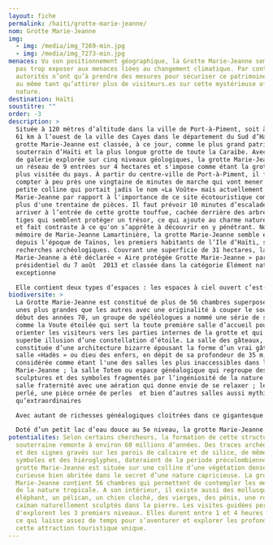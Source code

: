 ```yaml
---
layout: fiche
permalink: /haiti/grotte-marie-jeanne/
nom: Grotte Marie-Jeanne
img:
  - img: /media/img_7269-min.jpg
  - img: /media/img_7273-min.jpg
menaces: Vu son positionnement géographique, la Grotte Marie-Jeanne semble ne
  pas trop exposer aux menaces liées au changement climatique. Par contre, les
  autorités n’ont qu’à prendre des mesures pour sécuriser ce patrimoine naturel
  au même tant qu’attirer plus de visiteurs.es sur cette mystérieuse offre de la
  nature.
destination: Haïti
soustitre: ""
order: -3
description: >
  Située à 120 mètres d’altitude dans la ville de Port-à-Piment, soit à environ
  61 km à l’ouest de la ville des Cayes dans le département du Sud d’Haïti, la
  grotte Marie-Jeanne est classée, à ce jour, comme le plus grand patrimoine
  souterrain d’Haïti et la plus longue grotte de toute la Caraïbe. Avec 5,3 km
  de galerie explorée sur cinq niveaux géologiques, la grotte Marie-Jeanne forme
  un réseau de 9 entrées sur 4 hectares et s'impose comme étant la grotte la
  plus visitée du pays. À partir du centre-ville de Port-à-Piment, il faut
  compter à peu près une vingtaine de minutes de marche qui vont mener vers une
  petite colline qui portait jadis le nom «La Voûte» mais actuellement dénommée
  Marie-Jeanne par rapport à l'importance de ce site écotouristique composé de
  plus d'une trentaine de pièces. Il faut prévoir 10 minutes d’escalade pour
  arriver à l’entrée de cette grotte touffue, cachée derrière des arbres et des
  tiges qui semblent protéger un trésor, ce qui ajoute au charme naturel du lieu
  et fait contraste à ce qu'on s’apprête à découvrir en y pénétrant. Nommée en
  mémoire de Marie-Jeanne Lamartinière, la grotte Marie-Jeanne semble existée
  depuis l’époque de Taïnos, les premiers habitants de l’Ile d’Haïti, selon les
  recherches archéologiques. Couvrant une superficie de 31 hectares, la Grotte
  Marie-Jeanne a été déclarée « Aire protégée Grotte Marie-Jeanne » par arrêté
  présidentiel du 7 août  2013 et classée dans la catégorie Élément naturel
  exceptionne

  Elle contient deux types d’espaces : les espaces à ciel ouvert c’est-à-dire des endroits éclairés par la lumière du soleil et des espaces à ciel fermé, connus comme des espaces plongés dans la noirceur totale où le silence sonne sous le rythme incroyable d’une nature indomptable.
biodiversite: >
  La Grotte Marie-Jeanne est constitué de plus de 56 chambres superposées, les
  unes plus grandes que les autres avec une originalité à couper le souffle. Au
  début des années 70, un groupe de spéléologues a nommé une série de salles
  comme la Voute étoilée qui sert la toute première salle d’accueil pour
  orienter les visiteurs vers les parties internes de la grotte et qui donne une
  superbe illusion d’une constellation d’étoile. La salle des gâteaux,
  constituée d’une architecture bizarre épousant la forme d’un vrai gâteau ; la
  salle «Hadès » ou dieu des enfers, en dépit de sa profondeur de 35 m, est
  considérée comme étant l'une des salles les plus inaccessibles dans la grotte
  Marie-Jeanne ; la salle Totem ou espace généalogique qui regroupe des
  sculptures et des symboles fragmentés par l’ingéniosité de la nature ; la
  salle fraternité avec une aération qui donne envie de se relaxer ; le Coin
  perlé, une pièce ornée de perles  et bien d’autres salles aussi mythiques
  qu’extraordinaires

  Avec autant de richesses généalogiques cloitrées dans ce gigantesque labyrinthe souterrain qui demeure une véritable attraction écotouristique à découvrir, la grotte Marie-Jeanne est formée d’une série de cristallisations aériennes comme les stalagmites et les stalactites ingénieusement bien sculptés par la nature et forment au fil du temps une architecture originale dans chaque pièce dont certaines ont conservé des fabrications des Tainos et même des ammonites.

  Doté d’un petit lac d’eau douce au 5e niveau, la grotte Marie-Jeanne détient d’un écosystème souterrain unique qui pourrait suscite d’autres études complémentaires et permet le développement d’une biodiversité exceptionnelle avec une petite faune sauvage qui regroupe des chauves-souris, des oiseaux des coléoptères etc.
potentialites: Selon certains chercheurs, la formation de cette structure
  souterraine remonte à environ 60 millions d’années. Des traces archéologiques
  et des signes gravés sur les parois de calcaire et de silice, de même que des
  symboles et des hiéroglyphes, dateraient de la période précolombienne. La
  grotte Marie-Jeanne est située sur une colline d’une végétation dense et
  curieuse bien abritée dans le secret d’une nature capricieuse. La grotte
  Marie-Jeanne contient 56 chambres qui permettent de contempler les merveilles
  de la nature tropicale. A son intérieur, il existe aussi des mollusques, un
  éléphant, un pélican, un chien cloché, des vierges, des pénis, une robe et un
  caïman naturellement sculptés dans la pierre. Les visites guidées permettront
  d'explorent les 3 premiers niveaux. Elles durent entre 1 et 4 heures de temps,
  ce qui laisse assez de temps pour s’aventurer et explorer les profondeurs de
  cette attraction touristique unique.
---
```

